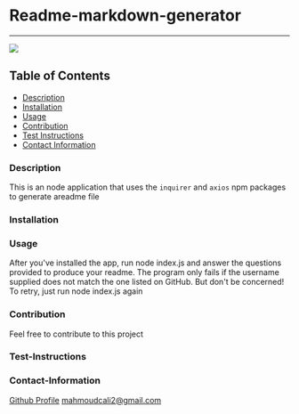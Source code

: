 # Readme-markdown-generator
  ----
  <a href="https://img.shields.io/badge/License-undefined-brightgreen"><img src="https://img.shields.io/badge/License-undefined-brightgreen"></a>
  ## Table of Contents
  - [Description](#description)
  - [Installation](#installation)
  - [Usage](#usage)
  - [Contribution](#contribution)
  - [Test Instructions](#test-instructions)
  - [Contact Information](#contact-information)
  ### Description
  This is an node application that uses the `inquirer` and `axios` npm packages to generate areadme file
  ### Installation
  
  ### Usage
  After you've installed the app, run node index.js and answer the questions provided to produce your readme. The program only fails if the username supplied does not match the  one listed on GitHub. But don't be concerned! To retry, just run node index.js again
  ### Contribution
  Feel free to contribute to this project 
  ### Test-Instructions
  
  ### Contact-Information
  [Github Profile](https://github.com/Mahmoudcali02)
  mahmoudcali2@gmail.com
  